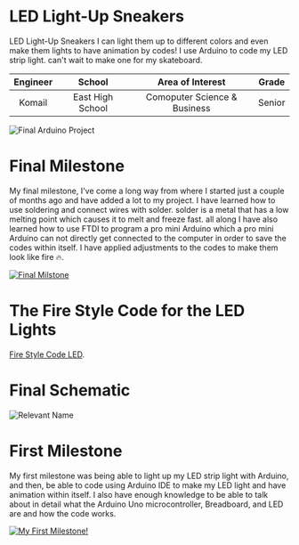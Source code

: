 # LED Light-Up Sneakers
LED Light-Up Sneakers I can light them up to different colors and even make them lights to have animation by codes! I use Arduino to code my LED strip light. can't wait to make one for my skateboard.  

| **Engineer** | **School** | **Area of Interest** | **Grade** |
|:--:|:--:|:--:|:--:|
| Komail| East High School | Comoputer Science & Business | Senior 

![Final Arduino Project](https://live.staticflickr.com/65535/53367475198_12544aaa41.jpg)

# Final Milestone

My final milestone, I've come a long way from where I started just a couple of months ago and have added a lot to my project. I have learned how to use soldering and connect wires with solder. solder is a metal that has a low melting point which causes it to melt and freeze fast. all along I have also learned how to use FTDI to program a pro mini Arduino which a pro mini Arduino can not directly get connected to the computer in order to save the codes within itself. I have applied adjustments to the codes to make them look like fire 🔥.

[![Final Milstone ](https://i.ytimg.com/vi/XrS_lvofTQs/maxresdefault.jpg)](https://www.youtube.com/watch?v=XrS_lvofTQs "Final Milstone ") 

# The Fire Style Code for the LED Lights
[Fire Style Code LED](https://github.com/DarkLord312/Engineering-Up-Portfolio/blob/671eaa03348c85541bd4ef682953beec4d672421/The_Fire_Style_Code_for_the_LED_Lights.ino).

# Final Schematic 
![Relevant Name](https://live.staticflickr.com/65535/53367297316_60cf41c60a_z.jpg)

# First Milestone
  

My first milestone was being able to light up my LED strip light with Arduino, and then, be able to code using Arduino IDE to make my LED light and have animation within itself. I also have enough knowledge to be able to talk about in detail what the Arduino Uno microcontroller, Breadboard, and LED are and how the code works.

[![My First Milestone!](https://res.cloudinary.com/marcomontalbano/image/upload/v1699922738/video_to_markdown/images/youtube--m7sFZK93NL8-c05b58ac6eb4c4700831b2b3070cd403.jpg)](https://www.youtube.com/watch?v=m7sFZK93NL8 "My First Milestone!")
